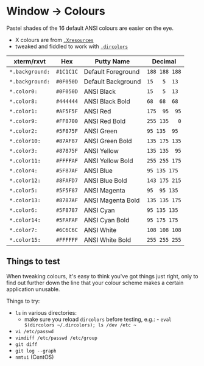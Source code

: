 # Window -> Colours

Pastel shades of the 16 default ANSI colours are easier on the eye.

- X colours are from [`.Xresources`](https://github.com/lqueryvg/dotfiles/blob/master/Xresources.molokai)
- tweaked and fiddled to work with [`.dircolors`](https://github.com/lqueryvg/dotfiles/blob/master/dircolors.monokai)

xterm/rxvt      | Hex       | Putty Name         | Decimal
----------------|-----------|--------------------|-------------
`*.background:` | `#1C1C1C` | Default Foreground | `188 188 188`
`*.background:` | `#0F050D` | Default Background |  `15   5  13`
`*.color0:`     | `#0F050D` | ANSI Black         |  `15   5  13`
`*.color8:`     | `#444444` | ANSI Black Bold    |  `68  68  68`
`*.color1:`     | `#AF5F5F` | ANSI Red           | `175  95  95`
`*.color9:`     | `#FF8700` | ANSI Red Bold      | `255 135   0`
`*.color2:`     | `#5F875F` | ANSI Green         |  `95 135  95`
`*.color10:`    | `#87AF87` | ANSI Green Bold    | `135 175 135`
`*.color3:`     | `#87875F` | ANSI Yellow        | `135 135  95`
`*.color11:`    | `#FFFFAF` | ANSI Yellow Bold   | `255 255 175`
`*.color4:`     | `#5F87AF` | ANSI Blue          |  `95 135 175`
`*.color12:`    | `#8FAFD7` | ANSI Blue Bold     | `143 175 215`
`*.color5:`     | `#5F5F87` | ANSI Magenta       |  `95  95 135`
`*.color13:`    | `#8787AF` | ANSI Magenta Bold  | `135 135 175`
`*.color6:`     | `#5F8787` | ANSI Cyan          |  `95 135 135`
`*.color14:`    | `#5FAFAF` | ANSI Cyan Bold     |  `95 175 175`
`*.color7:`     | `#6C6C6C` | ANSI White         | `108 108 108`
`*.color15:`    | `#FFFFFF` | ANSI White Bold    | `255 255 255`

## Things to test

When tweaking colours, it's easy to think you've got things just right, only to find out further down the line that your colour scheme makes a certain application unusable.

Things to try:

- `ls` in various directories:
  - make sure you reload `dircolors` before testing, e.g.:
        - `eval $(dircolors ~/.dircolors); ls /dev /etc ~`
- `vi /etc/passwd`
- `vimdiff /etc/passwd /etc/group`
- `git diff`
- `git log --graph`
- `nmtui` (CentOS)

